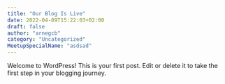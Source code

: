 ```yaml
---
title: "Our Blog Is Live"
date: 2022-04-09T15:22:03+02:00
draft: false
author: "arnegcb"
category: "Uncategorized"
MeetupSpecialName: "asdsad"
---
```


Welcome to WordPress! This is your first post. Edit or delete it to take the first step in your blogging journey.


